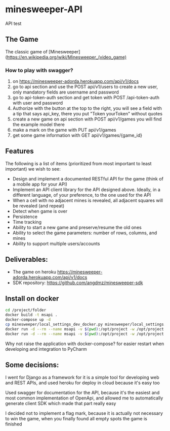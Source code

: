 # minesweeper-API
API test

## The Game
The classic game of [Minesweeper](https://en.wikipedia.org/wiki/Minesweeper_(video_game)

### How to play with swagger?
1) on https://minesweeper-adorda.herokuapp.com/api/v1/docs
2) go to api section and use the POST api/v1/users to create a new user, only mandatory fields are username and password
3) go to api-token-auth section and get token with POST /api-token-auth with user and password
4) Authorize with the button at the top to the right, you will see a field with a tip that says api_key, there you put "Token yourToken" without quotes
5) create a new game on api section with POST api/v1/games you will find the example model there
6) make a mark on the game with PUT api/v1/games
7) get some game information with GET api/v1/games/{game_id}

## Features
The following is a list of items (prioritized from most important to least important) we wish to see:
* Design and implement  a documented RESTful API for the game (think of a mobile app for your API)
* Implement an API client library for the API designed above. Ideally, in a different language, of your preference, to the one used for the API
* When a cell with no adjacent mines is revealed, all adjacent squares will be revealed (and repeat)
* Detect when game is over
* Persistence
* Time tracking
* Ability to start a new game and preserve/resume the old ones
* Ability to select the game parameters: number of rows, columns, and mines
* Ability to support multiple users/accounts
 
## Deliverables:
* The game on heroku https://minesweeper-adorda.herokuapp.com/api/v1/docs
* SDK repository: https://github.com/angdmz/minesweeper-sdk


## Install on docker
```sh
cd /project/folder
docker build -t msapi .
docker-compose up -d
cp minesweeper/local_settings_dev_docker.py minesweeper/local_settings.py
docker run -d --rm --name msapi -v $(pwd):/opt/project -w /opt/project msapi python manage.py migrate
docker run -d --rm --name msapi -v $(pwd):/opt/project -w /opt/project -p 8000:8000 msapi python manage.py runserver 0.0.0.0:8000
```

Why not raise the application with docker-compose? for easier restart when developing and integration to PyCharm


## Some decisions:
I went for Django as a framework for it is a simple tool for developing web and REST APIs, and used heroku for deploy in cloud because it's easy too

Used swagger for documentation for the API, because it's the easiest and most common implementation of OpenApi, and allowed me to automatically generate client SDK which made that part really easy

I decided not to implement a flag mark, because it is actually not necessary to win the game, when you finally found all empty spots the game is finished